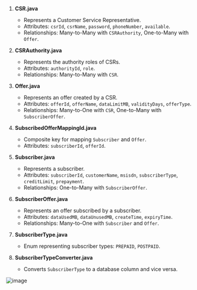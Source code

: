 1. **CSR.java**
   - Represents a Customer Service Representative.
   - Attributes: `csrId`, `csrName`, `password`, `phoneNumber`, `available`.
   - Relationships: Many-to-Many with `CSRAuthority`, One-to-Many with `Offer`.

2. **CSRAuthority.java**
   - Represents the authority roles of CSRs.
   - Attributes: `authorityId`, `role`.
   - Relationships: Many-to-Many with `CSR`.

3. **Offer.java**
   - Represents an offer created by a CSR.
   - Attributes: `offerId`, `offerName`, `dataLimitMB`, `validityDays`, `offerType`.
   - Relationships: Many-to-One with `CSR`, One-to-Many with `SubscriberOffer`.

4. **SubscribedOfferMappingId.java**
   - Composite key for mapping `Subscriber` and `Offer`.
   - Attributes: `subscriberId`, `offerId`.

5. **Subscriber.java**
   - Represents a subscriber.
   - Attributes: `subscriberId`, `customerName`, `msisdn`, `subscriberType`, `creditLimit`, `prepayment`.
   - Relationships: One-to-Many with `SubscriberOffer`.

6. **SubscriberOffer.java**
   - Represents an offer subscribed by a subscriber.
   - Attributes: `dataUsedMB`, `dataUnusedMB`, `createTime`, `expiryTime`.
   - Relationships: Many-to-One with `Subscriber` and `Offer`.

7. **SubscriberType.java**
   - Enum representing subscriber types: `PREPAID`, `POSTPAID`.

8. **SubscriberTypeConverter.java**
   - Converts `SubscriberType` to a database column and vice versa.

  ![image](https://github.com/user-attachments/assets/a94698a3-d56c-4702-8a20-09ec9125cafd)
